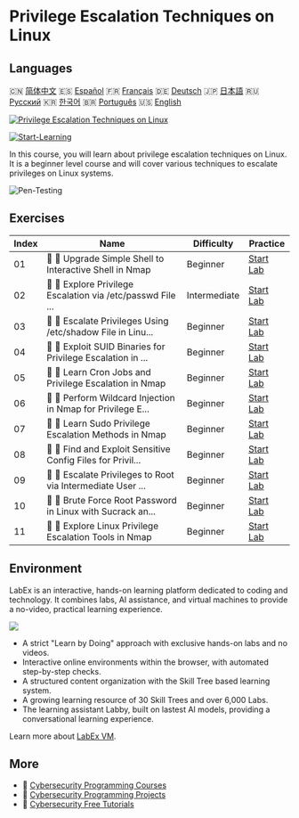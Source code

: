 # Privilege Escalation Techniques on Linux

## Languages

🇨🇳 [简体中文](README_zh.md) 🇪🇸 [Español](README_es.md) 🇫🇷 [Français](README_fr.md) 🇩🇪 [Deutsch](README_de.md) 🇯🇵 [日本語](README_ja.md) 🇷🇺 [Русский](README_ru.md) 🇰🇷 [한국어](README_ko.md) 🇧🇷 [Português](README_pt.md) 🇺🇸 [English](README.md) 

[![Privilege Escalation Techniques on Linux](https://cover-creator.labex.io/privilege-escalation-techniques-on-linux.png)](https://labex.io/courses/privilege-escalation-techniques-on-linux)

[![Start-Learning](https://img.shields.io/badge/Start-Learning-whitesmoke?style=for-the-badge)](https://labex.io/courses/privilege-escalation-techniques-on-linux)

In this course, you will learn about privilege escalation techniques on Linux. It is a beginner level course and will cover various techniques to escalate privileges on Linux systems.

![Pen-Testing](https://img.shields.io/badge/Pen-Testing-whitesmoke?style=for-the-badge&logo=pen-testing)


## Exercises

|   Index | Name                                                        | Difficulty   | Practice                                                                                                                                           |
|---------|-------------------------------------------------------------|--------------|----------------------------------------------------------------------------------------------------------------------------------------------------|
|      01 | 📖 🔵 Upgrade Simple Shell to Interactive Shell in Nmap     | Beginner     | <a target='_blank' href='https://labex.io/tutorials/upgrade-simple-shell-to-interactive-shell-in-nmap-416148'>Start Lab</a>                        |
|      02 | 📖 🔵 Explore Privilege Escalation via /etc/passwd File ... | Intermediate | <a target='_blank' href='https://labex.io/tutorials/explore-privilege-escalation-via-etc-passwd-file-in-nmap-416141'>Start Lab</a>                 |
|      03 | 📖 🔵 Escalate Privileges Using /etc/shadow File in Linu... | Beginner     | <a target='_blank' href='https://labex.io/tutorials/escalate-privileges-using-etc-shadow-file-in-linux-416142'>Start Lab</a>                       |
|      04 | 📖 🔵 Exploit SUID Binaries for Privilege Escalation in ... | Beginner     | <a target='_blank' href='https://labex.io/tutorials/nmap-exploit-suid-binaries-for-privilege-escalation-in-linux-416147'>Start Lab</a>             |
|      05 | 📖 🔵 Learn Cron Jobs and Privilege Escalation in Nmap      | Beginner     | <a target='_blank' href='https://labex.io/tutorials/learn-cron-jobs-and-privilege-escalation-in-nmap-416140'>Start Lab</a>                         |
|      06 | 📖 🔵 Perform Wildcard Injection in Nmap for Privilege E... | Beginner     | <a target='_blank' href='https://labex.io/tutorials/perform-wildcard-injection-in-nmap-for-privilege-escalation-416144'>Start Lab</a>              |
|      07 | 📖 🔵 Learn Sudo Privilege Escalation Methods in Nmap       | Beginner     | <a target='_blank' href='https://labex.io/tutorials/learn-sudo-privilege-escalation-methods-in-nmap-416145'>Start Lab</a>                          |
|      08 | 📖 🔵 Find and Exploit Sensitive Config Files for Privil... | Beginner     | <a target='_blank' href='https://labex.io/tutorials/find-and-exploit-sensitive-config-files-for-privilege-escalation-in-nmap-416138'>Start Lab</a> |
|      09 | 📖 🔵 Escalate Privileges to Root via Intermediate User ... | Beginner     | <a target='_blank' href='https://labex.io/tutorials/nmap-escalate-privileges-to-root-via-intermediate-user-in-nmap-416146'>Start Lab</a>           |
|      10 | 📖 🔵 Brute Force Root Password in Linux with Sucrack an... | Beginner     | <a target='_blank' href='https://labex.io/tutorials/brute-force-root-password-in-linux-with-sucrack-and-hydra-416139'>Start Lab</a>                |
|      11 | 📖 🔵 Explore Linux Privilege Escalation Tools in Nmap      | Beginner     | <a target='_blank' href='https://labex.io/tutorials/explore-linux-privilege-escalation-tools-in-nmap-416143'>Start Lab</a>                         |

## Environment

LabEx is an interactive, hands-on learning platform dedicated to coding and technology. It combines labs, AI assistance, and virtual machines to provide a no-video, practical learning experience.

![](https://tutorial-screenshot.getvm.io/images/vm-1725247253.png)

- A strict "Learn by Doing" approach with exclusive hands-on labs and no videos.
- Interactive online environments within the browser, with automated step-by-step checks.
- A structured content organization with the Skill Tree based learning system.
- A growing learning resource of 30 Skill Trees and over 6,000 Labs.
- The learning assistant Labby, built on lastest AI models, providing a conversational learning experience.

Learn more about [LabEx VM](https://support.labex.io/using-labex/virtual-machine).

## More

- 🔗 [Cybersecurity Programming Courses](https://github.com/labex-labs/awesome-programming-courses)
- 🔗 [Cybersecurity Programming Projects](https://github.com/labex-labs/awesome-programming-projects)
- 🔗 [Cybersecurity Free Tutorials](https://github.com/labex-labs/cybersecurity-free-tutorials)

